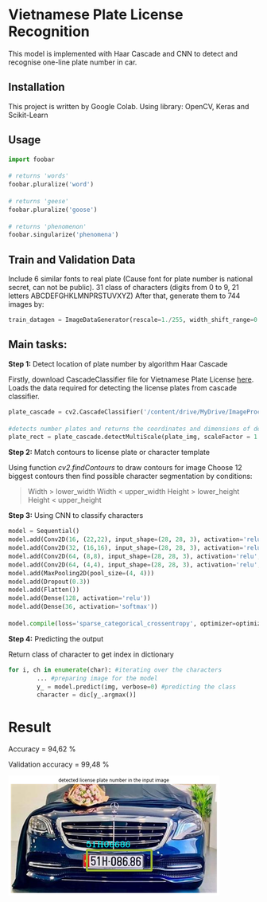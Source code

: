 # Vietnamese Plate License Recognition 

This model is implemented with Haar Cascade and CNN to detect and recognise one-line plate number in car.

## Installation

This project is written by Google Colab.
Using library: OpenCV, Keras and Scikit-Learn

## Usage

```python
import foobar

# returns 'words'
foobar.pluralize('word')

# returns 'geese'
foobar.pluralize('goose')

# returns 'phenomenon'
foobar.singularize('phenomena')
```

## Train and Validation Data
Include 6 similar fonts to real plate (Cause font for plate number is national secret, can not be public). 31 class of characters (digits from 0 to 9, 21 letters ABCDEFGHKLMNPRSTUVXYZ)
After that, generate them to 744 images by:
```python
train_datagen = ImageDataGenerator(rescale=1./255, width_shift_range=0.1, height_shift_range=0.1) 
```

## Main tasks:

**Step 1:**  Detect location of plate number by algorithm Haar Cascade

Firstly, download CascadeClassifier file for Vietnamese Plate License [here](https://drive.google.com/file/d/1kcg_3WVxyei4BdrViPV7SFyOSgP_AxRo/view?usp=share_link).
Loads the data required for detecting the license plates from cascade classifier.
```python
plate_cascade = cv2.CascadeClassifier('/content/drive/MyDrive/ImageProcessing/vn_license_plate.xml') 

#detects number plates and returns the coordinates and dimensions of detected license plate's contours.
plate_rect = plate_cascade.detectMultiScale(plate_img, scaleFactor = 1.2, minNeighbors = 7)
```

**Step 2:** Match contours to license plate or character template

Using function *cv2.findContours* to draw contours for image
Choose 12 biggest contours then find possible character segmentation by conditions:

> Width > lower_width
> Width < upper_width
> Height > lower_height
> Height < upper_height

**Step 3:** Using CNN to classify characters

```python
model = Sequential()
model.add(Conv2D(16, (22,22), input_shape=(28, 28, 3), activation='relu', padding='same'))
model.add(Conv2D(32, (16,16), input_shape=(28, 28, 3), activation='relu', padding='same'))
model.add(Conv2D(64, (8,8), input_shape=(28, 28, 3), activation='relu', padding='same'))
model.add(Conv2D(64, (4,4), input_shape=(28, 28, 3), activation='relu', padding='same'))
model.add(MaxPooling2D(pool_size=(4, 4)))
model.add(Dropout(0.3))
model.add(Flatten())
model.add(Dense(128, activation='relu'))
model.add(Dense(36, activation='softmax'))

model.compile(loss='sparse_categorical_crossentropy', optimizer=optimizers.Adam(lr=0.0001), metrics=[custom_f1score])
```

**Step 4:** Predicting the output

Return class of character to get index in dictionary
```python
for i, ch in enumerate(char): #iterating over the characters
        ... #preparing image for the model
        y_ = model.predict(img, verbose=0) #predicting the class
        character = dic[y_.argmax()] 
```

# Result 
Accuracy = 94,62 %

Validation accuracy = 99,48 %

![alt text](https://github.com/khanhnd0908/VNPlateNumber/blob/main/Picture2.png)
